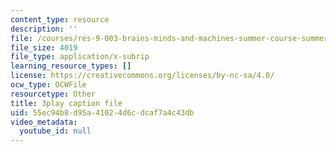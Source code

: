 ```yaml
---
content_type: resource
description: ''
file: /courses/res-9-003-brains-minds-and-machines-summer-course-summer-2015/55ec94b8d95a41024d6cdcaf7a4c43db_JZcFjR4dMmw.srt
file_size: 4019
file_type: application/x-subrip
learning_resource_types: []
license: https://creativecommons.org/licenses/by-nc-sa/4.0/
ocw_type: OCWFile
resourcetype: Other
title: 3play caption file
uid: 55ec94b8-d95a-4102-4d6c-dcaf7a4c43db
video_metadata:
  youtube_id: null
---
```

